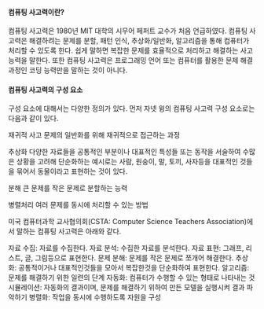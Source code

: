 #### 컴퓨팅 사고력이란?
컴퓨팅 사고력은 1980년 MIT 대학의 시무어 페퍼트 교수가 처음 언급하였다. 컴퓨팅 사고력은 해결하려는 문제를 분할, 패턴 인식, 추상화/일반화, 알고리즘을 통해 컴퓨터가 처리할 수 있도록 한다. 쉽게 말하면 복잡한 문제를 효율적으로 처리하고 해결하는 사고능력을 말한다. 또한 컴퓨팅 사고력은 프로그래밍 언어 또는 컴퓨터를 활용한 문제 해결 과정인 코딩 능력만을 말하는 것이 아니다.
#### 컴퓨팅 사고력의 구성 요소
구성 요소에 대해서는 다양한 정의가 있다. 먼저 자넷 윙의 컴퓨팅 사고력 구성 요소로는 다음과 같이 있다.

재귀적 사고
문제의 일반화를 위해 재귀적으로 접근하는 과정

추상화
다양한 자료들을 공통적인 부분이나 대표적인 특성들 또는 동작을 서술하여 수많은 상황을 고려해 단순화하는 
예시로는 사람, 원숭이, 말, 토끼, 사자등을 대표적인 것들을 묶어서 동물이라고 표현하는 것이 있다.

분해
큰 문제를 작은 문제로 분할하는 능력

병렬처리
여러 문제를 동시에 처리할 수 있는 방법

미국 컴퓨터과학 교사협의회(CSTA: Computer Science Teachers Association)에서 말하는 컴퓨팅 사고력은 아래와 같다.

자료 수집: 자료를 수집한다.
자료 분석: 수집한 자료를 분석한다.
자료 표현: 그래프, 리스트, 글, 그림등으로 표현한다.
문제 분해: 문제를 작은 문제로 쪼개어 해결한다.
추상화: 공통적이거나 대표적인것들을 모아서 복잡한것을 단순화하여 표현한다.
알고리즘: 문제를 해결하기 위한 일련의 단계
자동화: 컴퓨터가 수행할 수 있는 형태로 나타내는 것
시뮬레이션: 자동화의 결과이며, 문제를 해결하기 위하여 만든 모델을 실행시켜 결과 파악하기
병렬화: 작업을 동시에 수행하도록 자원을 구성